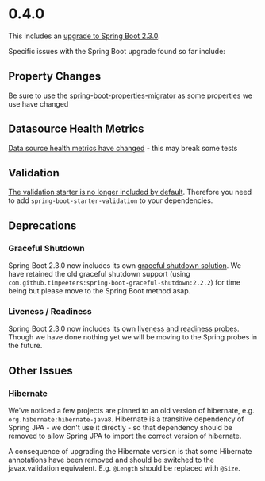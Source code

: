 # 0.4.0

This includes an [upgrade to Spring Boot 2.3.0](https://github.com/spring-projects/spring-boot/wiki/Spring-Boot-2.3-Release-Notes#upgrading-from-spring-boot-22).

Specific issues with the Spring Boot upgrade found so far include:

## Property Changes
Be sure to use the [spring-boot-properties-migrator](https://github.com/spring-projects/spring-boot/wiki/Spring-Boot-2.3-Release-Notes#configuration-properties) as some properties we use have changed

## Datasource Health Metrics
[Data source health metrics have changed](https://github.com/spring-projects/spring-boot/wiki/Spring-Boot-2.3-Release-Notes#query-less-datasource-health-indicator) - this may break some tests

## Validation
[The validation starter is no longer included by default](https://github.com/spring-projects/spring-boot/wiki/Spring-Boot-2.3-Release-Notes#validation-starter-no-longer-included-in-web-starters).  Therefore you need to add `spring-boot-starter-validation` to your dependencies.

## Deprecations

### Graceful Shutdown
Spring Boot 2.3.0 now includes its own [graceful shutdown solution](https://github.com/spring-projects/spring-boot/wiki/Spring-Boot-2.3-Release-Notes#graceful-shutdown).  We have retained the old graceful shutdown support (using `com.github.timpeeters:spring-boot-graceful-shutdown:2.2.2`) for time being but please move to the Spring Boot method asap.

### Liveness / Readiness
Spring Boot 2.3.0 now includes its own [liveness and readiness probes]("com.github.timpeeters:spring-boot-graceful-shutdown:2.2.2).  Though we have done nothing yet we will be moving to the Spring probes in the future.  

## Other Issues

### Hibernate
We've noticed a few projects are pinned to an old version of hibernate, e.g. `org.hibernate:hibernate-java8`.  Hibernate is a transitive dependency of Spring JPA - we don't use it directly - so that dependency should be removed to allow Spring JPA to import the correct version of hibernate.

A consequence of upgrading the Hibernate version is that some Hibernate annotations have been removed and should be switched to the javax.validation equivalent.  E.g. `@Length` should be replaced with `@Size`.    


